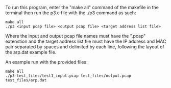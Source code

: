 To run this program, enter the "make all" command of the makefile in the terminal then run the p3.c file with the ./p3 command as such: 

    make all
    ./p3 <input pcap file> <output pcap file> <target address list file>

Where the input and output pcap file names must have the ".pcap" extenstion and the target address list file must have the IP address and MAC pair separated by spaces and delimited by each line, following the layout of the arp.dat example file. 

An example run with the provided files:

    make all
    ./p3 test_files/test1_input.pcap test_files/output.pcap test_files/arp.dat
